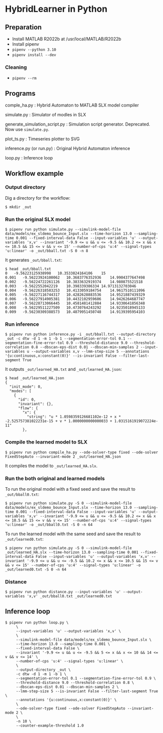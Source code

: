 # HybridLearner in Python

## Preparation

- Install MATLAB R2022b at /usr/local/MATLAB/R2022b
- Install pipenv
- `pipenv --python 3.10`
- `pipenv install --dev`

### Cleaning

- `pipenv --rm`

## Programs

comple_ha.py
:  Hybrid Automaton to MATLAB SLX model compiler

simulate.py
:  Simulator of modles in SLX

generate_simulation_script.py
:  Simulation script generator. Deprecated. Now use `simulate.py`.

plot_ts.py
:  Timeseries plotter to SVG

inference.py (or run.py)
:  Original Hybrid Automaton inference

loop.py
:  Inference loop

## Workflow example

### Output directory

Dig a directory for the workflow:

```
$ mkdir _out
```

### Run the original SLX model

```
$ pipenv run python simulate.py --simulink-model-file data/models/ex_sldemo_bounce_Input.slx --time-horizon 13.0 --sampling-time 0.001 --fixed-interval-data False --input-variables 'u' --output-variables 'x,v' --invariant '-9.9 <= u && u <= -9.5 && 10.2 <= x && x <= 10.5 && 15 <= v && v <= 15' --number-of-cps 'u:4' --signal-types 'u:linear' -o _out/bball.txt -S 0 -n 8
```

It generates `_out/bball.txt`:

```
$ head _out/bball.txt
0	-9.56223125938998	10.3533824164106	15
0.001	-9.56223924100062	10.3683776352936	14.9904377647498
0.002	-9.56224722261126	10.3833632919374	14.980875521518
0.003	-9.5622552042219	10.398339386334	14.9713132703046
0.004	-9.56226318583253	10.4133059184754	14.9617510111096
0.005	-9.56227116744317	10.4282628883536	14.9521887439329
0.006	-9.56227914905381	10.4432102959606	14.9426264687747
0.007	-9.56228713066445	10.4581481412884	14.9330641856348
0.008	-9.56229511227509	10.4730764243292	14.9235018945133
0.009	-9.56230309388573	10.4879951450748	14.9139395954103
```

### Run inference

```
$ pipenv run python inference.py -i _out/bball.txt --output-directory _out -c dtw -d 1 -m 1 -b 1 --segmentation-error-tol 0.1 --segmentation-fine-error-tol 0.9 --threshold-distance 9.0 --threshold-correlation 0.8 --dbscan-eps-dist 0.01 --dbscan-min-samples 2 --input-variables u --output-variables x,v --lmm-step-size 5 --annotations '{u:continuous,x:constant(0)}' --is-invariant False --filter-last-segment True
```

It outputs `_out/learned_HA.txt` and `_out/learned_HA.json`:

```
$ head _out/learned_HA.json 
{
  "init_mode": 0,
  "modes": [
    {
      "id": 0,
      "invariant": {},
      "flow": {
        "x": {
          "string": "u * 1.0598359126681102e-12 + x * -2.525757381022231e-15 + v * 1.0000000000000033 + 1.0315161919072224e-11"
        },
```

### Compile the learned model to SLX

```
$ pipenv run python compile_ha.py --ode-solver-type fixed --ode-solver FixedStepAuto --invariant-mode 2 _out/learned_HA.json
```

It compiles the model to `_out/learned_HA.slx`.


### Run the both original and learned models

To run the original model with a fixed seed and save the result to `_out/bball0.txt`:
```
$ pipenv run python simulate.py -S 0 --simulink-model-file data/models/ex_sldemo_bounce_Input.slx --time-horizon 13.0 --sampling-time 0.001 --fixed-interval-data False --input-variables 'u' --output-variables 'x,v' --invariant '-9.9 <= u && u <= -9.5 && 10.2 <= x && x <= 10.5 && 15 <= v && v <= 15' --number-of-cps 'u:4' --signal-types 'u:linear' -o _out/bball0.txt -S 0 -n 64
```

To run the learned model with the same seed and save the result to `_out/learned0.txt`:
```
$ pipenv run python simulate.py -S 0 --simulink-model-file _out/learned_HA.slx --time-horizon 13.0 --sampling-time 0.001 --fixed-interval-data False --input-variables 'u' --output-variables 'x,v' --invariant '-9.9 <= u && u <= -9.5 && 10.2 <= x && x <= 10.5 && 15 <= v && v <= 15' --number-of-cps 'u:4' --signal-types 'u:linear' -o _out/learned0.txt -S 0 -n 64
```

### Distance

```
$ pipenv run python distance.py --input-variables 'u' --output-variables 'x,v' _out/bball0.txt _out/learned0.txt
```

## Inference loop

```
$ pipenv run python loop.py \
     \
     --input-variables 'u' --output-variables 'x,v' \
     \
     --simulink-model-file data/models/ex_sldemo_bounce_Input.slx \
     --time-horizon 13.0 --sampling-time 0.001 \
     --fixed-interval-data False \
     --invariant '-9.9 <= u && u <= -9.5 && 5 <= x && x <= 10 && 14 <= v && v <= 14' \
     --number-of-cps 'u:4' --signal-types 'u:linear' \
     \
     --output-directory _out \
     -c dtw -d 1 -m 1 -b 1 \
     --segmentation-error-tol 0.1 --segmentation-fine-error-tol 0.9 \
     --threshold-distance 9.0 --threshold-correlation 0.8 \
     --dbscan-eps-dist 0.01 --dbscan-min-samples 2 \
     --lmm-step-size 5 --is-invariant False --filter-last-segment True \
     --annotations '{u:continuous,x:constant(0)}' \
     \
     --ode-solver-type fixed --ode-solver FixedStepAuto --invariant-mode 2 \
     \
     -n 10 \
     --counter-example-threshold 1.0
```
